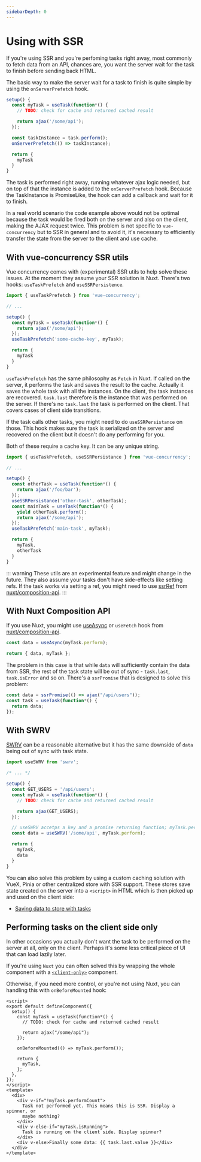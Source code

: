 ```yaml
---
sidebarDepth: 0
---
```


# Using with SSR

If you're using SSR and you're perfoming tasks right away, most commonly to fetch data from an API, chances are, you want the server wait for the task to finish before sending back HTML.

The basic way to make the server wait for a task to finish is quite simple by using the `onServerPrefetch` hook.

```ts
setup() {
  const myTask = useTask(function*() {
    // TODO: check for cache and returned cached result

    return ajax('/some/api');
  });

  const taskInstance = task.perform();
  onServerPrefetch(() => taskInstance);

  return {
    myTask
  }
}
```

The task is performed right away, running whatever ajax logic needed, but on top of that the instance is added to the `onServerPrefetch` hook. Because the TaskInstance is PromiseLike, the hook can add a callback and wait for it to finish.

In a real world scenario the code example above would not be optimal because the task would be fired both on the server and also on the client, making the AJAX request twice. This problem is not specific to `vue-concurrency` but to SSR in general and to avoid it, it's necessary to efficiently transfer the state from the server to the client and use cache.

## With vue-concurrency SSR utils

Vue concurrency comes with (experimental) SSR utils to help solve these issues. At the moment they assume your SSR solution is Nuxt. There's two hooks: `useTaskPrefetch` and `useSSRPersistence`.

```ts
import { useTaskPrefetch } from 'vue-concurrency';

// ...

setup() {
  const myTask = useTask(function*() {
    return ajax('/some/api');
  });
  useTaskPrefetch('some-cache-key', myTask);

  return {
    myTask
  }
}
```

`useTaskPrefetch` has the same philosophy as `Fetch` in Nuxt. If called on the server, it performs the task and saves the result to the cache. Actually it saves the whole task with all the instances. On the client, the task instances are recovered. `task.last` therefore is the instance that was performed on the server. If there's no `task.last` the task is performed on the client. That covers cases of client side transitions.

If the task calls other tasks, you might need to do `useSSRPersistance` on those. This hook makes sure the task is serialized on the server and recovered on the client but it doesn't do any performing for you.

Both of these require a cache key. It can be any unique string.

```ts
import { useTaskPrefetch, useSSRPersistance } from 'vue-concurrency';

// ...

setup() {
  const otherTask = useTask(function*() {
    return ajax('/foo/bar');
  });
  useSSRPersistance('other-task', otherTask);
  const mainTask = useTask(function*() {
    yield otherTask.perform();
    return ajax('/some/api');
  });
  useTaskPrefetch('main-task', myTask);

  return {
    myTask,
    otherTask
  }
}
```

::: warning
These utils are an experimental feature and might change in the future. They also assume your tasks don't have side-effects like setting refs. If the task works via setting a ref, you might need to use [ssrRef](https://composition-api.now.sh/helpers/ssrRef.html) from [nuxt/composition-api](https://composition-api.now.sh/).
:::

## With Nuxt Composition API

If you use Nuxt, you might use [useAsync](https://composition-api.now.sh/helpers/useAsync.html) or `useFetch` hook from [nuxt/composition-api](https://composition-api.now.sh/).

```ts
const data = useAsync(myTask.perform);

return { data, myTask };
```

The problem in this case is that while `data` will sufficiently contain the data from SSR, the rest of the task state will be out of sync - `task.last`, `task.isError` and so on. There's a `ssrPromise` that is designed to solve this problem:

```ts
const data = ssrPromise(() => ajax("/api/users"));
const task = useTask(function*() {
  return data;
});
```

## With SWRV

[SWRV](https://github.com/Kong/swrv) can be a reasonable alternative but it has the same downside of `data` being out of sync with task state.

```ts
import useSWRV from 'swrv';

/* ... */

setup() {
  const GET_USERS = '/api/users';
  const myTask = useTask(function*() {
    // TODO: check for cache and returned cached result

    return ajax(GET_USERS);
  });

  // useSWRV accetps a key and a promise returning function; myTask.perform is a function returning TaskInstance which is a PromiseLike object and therefore suffices
  const data = useSWRV('/some/api', myTask.perform);

  return {
    myTask,
    data
  }
}
```

You can also solve this problem by using a custom caching solution with VueX, Pinia or other centralized store with SSR support. These stores save state created on the server into a `<script>` in HTML which is then picked up and used on the client side:

- [Saving data to store with tasks](/examples/store)

## Performing tasks on the client side only

In other occasions you actually don't want the task to be performed on the server at all, only on the client. Perhaps it's some less critical piece of UI that can load lazily later.

If you're using `Nuxt` you can often solved this by wrapping the whole component with a [`<client-only>`](https://nuxtjs.org/api/components-client-only/) component.

Otherwise, if you need more control, or you're not using Nuxt, you can handling this with `onBeforeMounted` hook:

```vue
<script>
export default defineComponent({
  setup() {
    const myTask = useTask(function*() {
      // TODO: check for cache and returned cached result

      return ajax("/some/api");
    });

    onBeforeMounted(() => myTask.perform());

    return {
      myTask,
    };
  },
});
</script>
<template>
  <div>
    <div v-if="!myTask.performCount">
      Task not performed yet. This means this is SSR. Display a spinner, or
      maybe nothing?
    </div>
    <div v-else-if="myTask.isRunning">
      Task is running on the client side. Display spinner?
    </div>
    <div v-else>Finally some data: {{ task.last.value }}</div>
  </div>
</template>
```
